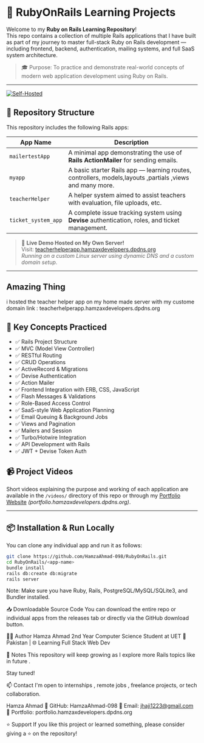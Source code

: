 # 🚀 RubyOnRails Learning Projects

Welcome to my **Ruby on Rails Learning Repository**!  
This repo contains a collection of multiple Rails applications that I have built as part of my journey to master full-stack Ruby on Rails development — including frontend, backend, authentication, mailing systems, and full SaaS system architecture.

> 🎓 Purpose: To practice and demonstrate real-world concepts of modern web application development using Ruby on Rails.

---
[![Self-Hosted](https://img.shields.io/badge/Hosted%20on-Homemade%20Server-green)](http://teacherhelperapp.hamzaxdevelopers.dpdns.org)

## 📁 Repository Structure

This repository includes the following Rails apps:

| App Name           | Description                                                                 |
|--------------------|-----------------------------------------------------------------------------|
| `mailertestApp`    | A minimal app demonstrating the use of **Rails ActionMailer** for sending emails. |
| `myapp`            | A basic starter Rails app — learning routes, controllers, models,layouts ,partials ,views and many more. |
| `teacherHelper`    | A helper system aimed to assist teachers with evaluation, file uploads, etc. |
| `ticket_system_app`| A complete issue tracking system using **Devise** authentication, roles, and ticket management. |

> 🚨 **Live Demo Hosted on My Own Server!**  
> Visit: [teacherhelperapp.hamzaxdevelopers.dpdns.org](http://teacherhelperapp.hamzaxdevelopers.dpdns.org)  
> _Running on a custom Linux server using dynamic DNS and a custom domain setup._

---
## Amazing Thing 
i hosted the teacher helper app on my home made server with my custome domain 
link : teacherhelperapp.hamzaxdevelopers.dpdns.org

## 🧠 Key Concepts Practiced

- ✅ Rails Project Structure
- ✅ MVC (Model View Controller)
- ✅ RESTful Routing
- ✅ CRUD Operations
- ✅ ActiveRecord & Migrations
- ✅ Devise Authentication
- ✅ Action Mailer
- ✅ Frontend Integration with ERB, CSS, JavaScript
- ✅ Flash Messages & Validations
- ✅ Role-Based Access Control
- ✅ SaaS-style Web Application Planning
- ✅ Email Queuing & Background Jobs
- ✅ Views and Pagination
- ✅ Mailers and Session
- ✅ Turbo/Hotwire Integration
- ✅ API Development with Rails
- ✅ JWT + Devise Token Auth

## 📹 Project Videos

Short videos explaining the purpose and working of each application are available in the `/videos/` directory of this repo or through my [Portfolio Website](#) *(portfolio.hamzaxdevelopers.dpdns.org)*.

---

## 📦 Installation & Run Locally

You can clone any individual app and run it as follows:

```bash
git clone https://github.com/HamzaAhmad-098/RubyOnRails.git
cd RubyOnRails/<app-name>
bundle install
rails db:create db:migrate
rails server
```
Note: Make sure you have Ruby, Rails, PostgreSQL/MySQL/SQLite3, and Bundler installed.

📥 Downloadable Source Code
You can download the entire repo or individual apps from the releases tab or directly via the GitHub download button.

🧑‍💻 Author
Hamza Ahmad
2nd Year Computer Science Student at UET
📍 Pakistan | 🌐 Learning Full Stack Web Dev

📌 Notes
This repository will keep growing as I explore more Rails topics like in future .

Stay tuned!

📫 Contact
I'm open to internships , remote jobs , freelance projects, or tech collaboration.

Hamza Ahmad
🔗 GitHub: HamzaAhmad-098
📧 Email: jhaji1223@gmail.com
🔗 Portfolio: portfolio.hamzaxdevelopers.dpdns.org

⭐️ Support
If you like this project or learned something, please consider giving a ⭐️ on the repository!
